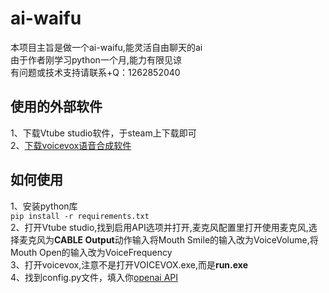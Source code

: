 # ai-waifu
本项目主旨是做一个ai-waifu,能灵活自由聊天的ai  
由于作者刚学习python一个月,能力有限见谅  
有问题或技术支持请联系+Q：1262852040  
## 使用的外部软件
1、下载Vtube studio软件，于steam上下载即可  
2、[下载voicevox语音合成软件](https://voicevox.hiroshiba.jp/)  
## 如何使用
1、安装python库  
`pip install -r requirements.txt`  
2、打开Vtube studio,找到启用API选项并打开,麦克风配置里打开使用麦克风,选择麦克风为**CABLE Output**动作输入将Mouth Smile的输入改为VoiceVolume,将Mouth Open的输入改为VoiceFrequency  
3、打开voicevox,注意不是打开VOICEVOX.exe,而是**run.exe**  
4、找到config.py文件，填入你[openai API](https://platform.openai.com/account/api-keys)  
